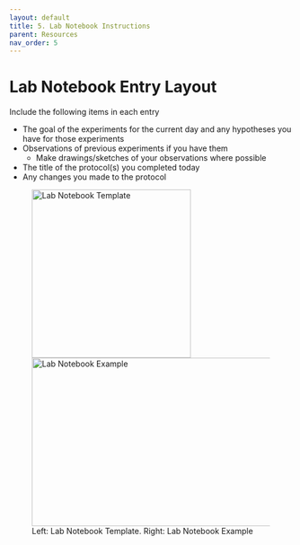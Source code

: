 ```yaml
---
layout: default
title: 5. Lab Notebook Instructions
parent: Resources
nav_order: 5
---
```


# Lab Notebook Entry Layout

Include the following items in each entry
- The goal of the experiments for the current day and any hypotheses you have for those experiments
- Observations of previous experiments if you have them
	- Make drawings/sketches of your observations where possible
- The title of the protocol(s) you completed today
- Any changes you made to the protocol

<figure>
    <img src="../../assets/images/resources/labnotebooktemp.png" width="283" height="300" alt="Lab Notebook Template">
    <img src="../../assets/images/resources/labnotebookex.png" width="445" height="300" alt="Lab Notebook Example">
    <figcaption>Left: Lab Notebook Template. Right: Lab Notebook Example</figcaption>
</figure>


